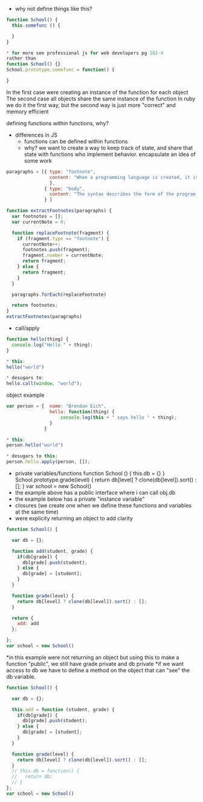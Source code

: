 * why not define things like this?

```javascript
function School() {
  this.somefunc () {

  }
}

* for more see professional js for web developers pg 182-4
rather than 
function School() {}
School.prototype.somefunc = function() {

}
```

In the first case were creating an instance of the function for each object
The second case all objects share the same instance of the function
In ruby we do it the first way, but the second way is just more "correct" and memory efficient

defining functions within functions, why?

* differences in JS
  * functions can be defined within functions
  * why? we want to create a way to keep track of state, and share that state with functions who implement behavior.  encapsulate an idea of some work

```javascript
paragraphs = [{ type: "footnote",
                content: "When a programming language is created, it is given syntax and semantics."
                }, 
              { type: "body",
                content: "The syntax describes the form of the program, the semantics describe the function."
              } ]

function extractFootnotes(paragraphs) {
  var footnotes = [];
  var currentNote = 0;

  function replaceFootnote(fragment) {
    if (fragment.type == "footnote") {
      currentNote++;
      footnotes.push(fragment);
      fragment.number = currentNote;
      return fragment;
    } else {
      return fragment;
    }
  }

  paragraphs.forEach(replaceFootnote)

  return footnotes;
} 
extractFootnotes(paragraphs)
```

* call/apply

```javascript
function hello(thing) {  
  console.log("Hello " + thing);
}

* this:
hello("world") 

* desugars to:
hello.call(window, "world");
```

object example

```javascript
var person = {  name: "Brendan Eich",
                hello: function(thing) {
                    console.log(this + " says hello " + thing);
                }
              }

* this:
person.hello("world") 

* desugars to this:
person.hello.apply(person, []);
```

* private variables/functions
function School () {
  this.db = {}
}
School.prototype.grade(level) {
  return db[level] ? clone(db[level]).sort() : [];
}
var school = new School()
* the example above has a public interface where i can call obj.db
* the example below has a private "instance variable"
* closures (we create one when we define these functions and variables at the same time)
* were explicity returning an object to add clarity
```javascript
function School() {

  var db = {};

  function add(student, grade) {
    if(db[grade]) {
      db[grade].push(student);
    } else {
      db[grade] = [student];
    }
  }

  function grade(level) {
    return db[level] ? clone(db[level]).sort() : [];
  }

  return {
    add: add
  };

};
var school = new School()
```
*in this example were not returning an object but using this to make a function "public", we still have grade private and db private
*if we want access to db we have to define a method on the object that can "see" the db variable.

```javascript
function School() {

  var db = {};

  this.add = function (student, grade) {
    if(db[grade]) {
      db[grade].push(student);
    } else {
      db[grade] = [student];
    }
  }

  function grade(level) {
    return db[level] ? clone(db[level]).sort() : [];
  }
  // this.db = function() {
  //   return db;
  // }
};
var school = new School()
```

